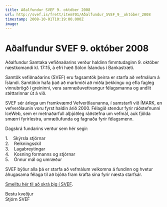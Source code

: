 ```yaml
---
title: Aðalfundur SVEF 9. október 2008
url: http://svef.is/frett/item701/Aðalfundur_SVEF_9__október_2008
timestamp: 2008-10-01T10:19:00.000Z
image: 
---
```


# Aðalfundur SVEF 9. október 2008

Aðalfundur Samtaka vefiðnaðarins verður haldinn fimmtudaginn 9\. október næstkomandi kl. 17:15, á efri hæð Sólon Íslandus í Bankastræti.

Samtök vefiðnaðarins (SVEF) eru fagsamtök þeirra er starfa að vefmálum á Íslandi. Samtökin hafa það að markmiði að miðla þekkingu og efla fagleg vinnubrögð í greininni, vera samræðuvettvangur félagsmanna og andlit stéttarinnar út á við.  

SVEF sér árlega um framkvæmd Vefverðlaunanna, í samstarfi við ÍMARK, en vefverðlaunin voru fyrst haldin árið 2000\. Félagið stendur fyrir ráðstefnunni IceWeb, sem er metnaðarfull alþjóðleg ráðstefna um vefmál, auk fjölda smærri fyrirlestra, umræðufunda og fagnaða fyrir félagsmenn.   

Dagskrá fundarins verður sem hér segir:  

1.    Skýrsla stjórnar  
2.    Reikningsskil  
3.    Lagabreytingar  
4.    Kosning formanns og stjórnar  
5.    Önnur mál og umræður  

SVEF býður alla þá er starfa að vefmálum velkomna á fundinn og hvetur áhugasama félaga til að bjóða fram krafta sína fyrir næsta starfsár.

[Smelltu hér til að skrá þig í SVEF](http://www.svef.is/skraning-einstaklinga/).

Bestu kveðjur  
Stjórn SVEF
